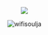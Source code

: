 <p align="center">
  <img src="https://readme-typing-svg.herokuapp.com/?center=true&vCenter=true&color=FFFFFF&width=500&lines=Welcome+back+user+|+xanax.solutions" />
</p>

<p align="center"> 
  <img src="https://komarev.com/ghpvc/?username=wifisoulja&label=Profile%20views&color=0e75b6&style=flat" alt="wifisoulja" />
</p>


